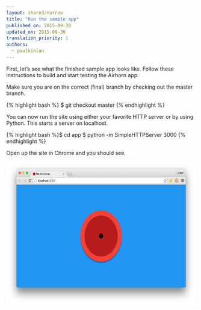 ```yaml
---
layout: shared/narrow
title: "Run the sample app"
published_on: 2015-09-30
updated_on: 2015-09-30
translation_priority: 1
authors:
  - paulkinlan
---
```


First, let’s see what the finished sample app looks like. Follow these instructions to build and start testing the Airhorn app.

Make sure you are on the correct (final) branch by checking out the master 
branch.

{% highlight bash %}
$ git checkout master
{% endhighlight %}


You can now run the site using either your favorite HTTP server or by using 
Python. This starts a server on localhost.

{% highlight bash %}$ cd app
$ python -m SimpleHTTPServer 3000
{% endhighlight %}

Open up the site in Chrome and you should see.

<img src="images/image01.png" width="624" height="382" />
  

